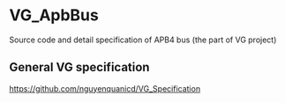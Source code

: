 # VG_ApbBus
Source code and detail specification of APB4 bus
(the part of VG project)

## General VG specification
https://github.com/nguyenquanicd/VG_Specification



